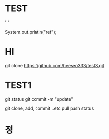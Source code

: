 # TEST 
'''


System.out.println("ref");

# HI
git clone https://github.com/heeseo333/test3.git

# TEST1

git  status
git commit -m "update"

git clone, add, commit ..etc pull push status

# 정



